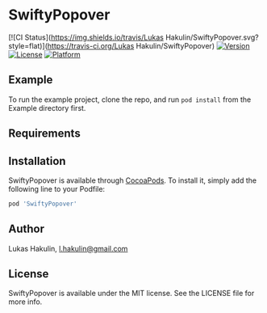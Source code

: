 # SwiftyPopover

[![CI Status](https://img.shields.io/travis/Lukas Hakulin/SwiftyPopover.svg?style=flat)](https://travis-ci.org/Lukas Hakulin/SwiftyPopover)
[![Version](https://img.shields.io/cocoapods/v/SwiftyPopover.svg?style=flat)](https://cocoapods.org/pods/SwiftyPopover)
[![License](https://img.shields.io/cocoapods/l/SwiftyPopover.svg?style=flat)](https://cocoapods.org/pods/SwiftyPopover)
[![Platform](https://img.shields.io/cocoapods/p/SwiftyPopover.svg?style=flat)](https://cocoapods.org/pods/SwiftyPopover)

## Example

To run the example project, clone the repo, and run `pod install` from the Example directory first.

## Requirements

## Installation

SwiftyPopover is available through [CocoaPods](https://cocoapods.org). To install
it, simply add the following line to your Podfile:

```ruby
pod 'SwiftyPopover'
```

## Author

Lukas Hakulin, l.hakulin@gmail.com

## License

SwiftyPopover is available under the MIT license. See the LICENSE file for more info.

